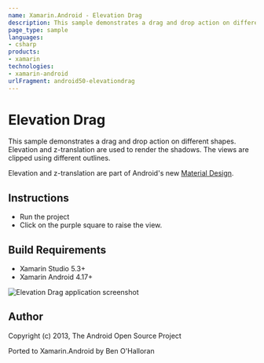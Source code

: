 ```yaml
---
name: Xamarin.Android - Elevation Drag
description: This sample demonstrates a drag and drop action on different shapes. Elevation and z-translation are used to render the shadows. The views are...
page_type: sample
languages:
- csharp
products:
- xamarin
technologies:
- xamarin-android
urlFragment: android50-elevationdrag
---
```

# Elevation Drag

This sample demonstrates a drag and drop action on different shapes. Elevation and z-translation are used to render the shadows. The views are clipped using different outlines.

Elevation and z-translation are part of Android's new [Material Design](https://developer.android.com/preview/material/index.html).

## Instructions

* Run the project
* Click on the purple square to raise the view.

## Build Requirements
* Xamarin Studio 5.3+
* Xamarin Android 4.17+

![Elevation Drag application screenshot](Screenshots/circle.png "Elevation Drag application screenshot")

## Author 
Copyright (c) 2013, The Android Open Source Project

Ported to Xamarin.Android by Ben O'Halloran
